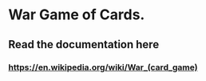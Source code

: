 # War Game of Cards.

## Read the documentation here

### https://en.wikipedia.org/wiki/War_(card_game)
